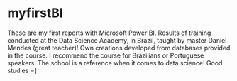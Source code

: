 # myfirstBI #

These are my first reports with Microsoft Power BI. Results of training conducted at the Data Science Academy, in Brazil,
taught by master Daniel Mendes (great teacher)! Own creations developed from databases provided in the course.
I recommend the course for Brazilians or Portuguese speakers.
The school is a reference when it comes to data science!
Good studies =]
